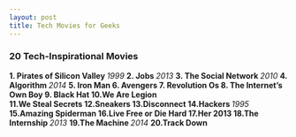 ```yaml
---
layout: post
title: Tech Movies for Geeks
---
```

<h3>       20 Tech-Inspirational Movies       </h3>

<strong>1. Pirates of Silicon Valley </strong><em>1999</em> 
<strong>2. Jobs              		 </strong><em>2013</em>
<strong>3. The Social Network        </strong><em>2010</em>
<strong>4. Algorithm        		 </strong><em>2014</em> 
<strong>5. Iron Man   			     </strong> 
<strong>6. Avengers				  	 </strong>
<strong>7. Revolution Os             </strong> 
<strong>8. The Internet’s Own Boy    </strong>
<strong>9. Black Hat                 </strong> 
<strong>10.We Are Legion 			 </strong>	
<strong>11.We Steal Secrets		     </strong>
<strong>12.Sneakers 				 </strong>
<strong>13.Disconnect 				 </strong>
<strong>14.Hackers  				 </strong><em>1995</em>
<strong>15.Amazing Spiderman		 </strong>
<strong>16.Live Free or Die Hard 	 </strong>
<strong>17.Her 2013			      	 </strong>
<strong>18.The Internship		     </strong><em>2013</em>
<strong>19.The Machine 	    	  	 </strong><em>2014</em>
<strong>20.Track Down		      	 </strong>


